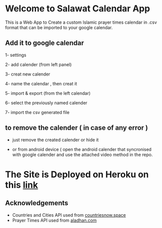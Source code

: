 # Welcome to Salawat Calendar App

This is a Web App to Create a custom Islamic prayer times calendar in .csv format that can be imported to your google calendar.


## Add it to google calendar

1- settings 

2- add calender (from left panel)

3- creat new calender 

4- name the calendar , then creat it 

5- import & export (from the left calendar)

6- select the previously named calender 

7- import the csv generated file 



## to remove the calender ( in case of any error )

- just remove the created calender or hide it 

- or from android device ( open the android calender that syncronised with google calender and use the attached video method in the repo.

# The Site is Deployed on Heroku on this [link](https://salawat-calendar.herokuapp.com/)

## Acknowledgements
* Countries and Cities API used from [countriesnow.space](https://countriesnow.space/)
* Prayer Times API used from [aladhan.com](https://aladhan.com/)
